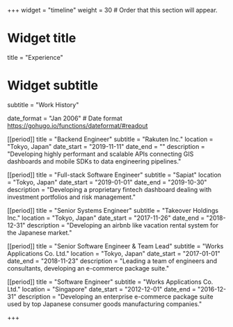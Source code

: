 +++
widget = "timeline"
weight = 30  # Order that this section will appear.

# Widget title
title = "Experience"
# Widget subtitle
subtitle = "Work History"

date_format = "Jan 2006" # Date format https://gohugo.io/functions/dateformat/#readout

[[period]]
  title = "Backend Engineer"
  subtitle = "Rakuten Inc."
  location = "Tokyo, Japan"
  date_start = "2019-11-11"
  date_end = ""
  description = "Developing highly performant and scalable APIs connecting GIS dashboards and mobile SDKs to data engineering pipelines."

[[period]]
  title = "Full-stack Software Engineer"
  subtitle = "Sapiat"
  location = "Tokyo, Japan"
  date_start = "2019-01-01"
  date_end = "2019-10-30"
  description = "Developing a proprietary fintech dashboard dealing with investment portfolios and risk management."

[[period]]
  title = "Senior Systems Engineer"
  subtitle = "Takeover Holdings Inc."
  location = "Tokyo, Japan"
  date_start = "2017-11-26"
  date_end = "2018-12-31"
  description = "Developing an airbnb like vacation rental system for the Japanese market."

[[period]]
  title = "Senior Software Engineer & Team Lead"
  subtitle = "Works Applications Co. Ltd."
  location = "Tokyo, Japan"
  date_start = "2017-01-01"
  date_end = "2018-11-23"
  description = "Leading a team of engineers and consultants, developing an e-commerce package suite."    

[[period]]
  title = "Software Engineer"
  subtitle = "Works Applications Co. Ltd."
  location = "Singapore"
  date_start = "2012-12-01"
  date_end = "2016-12-31"
  description = "Developing an enterprise e-commerce package suite used by top Japanese consumer goods manufacturing companies."    

+++